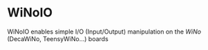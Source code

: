 # WiNoIO
WiNoIO enables simple I/O (Input/Output) manipulation on the *WiNo* (DecaWiNo, TeensyWiNo...) boards
